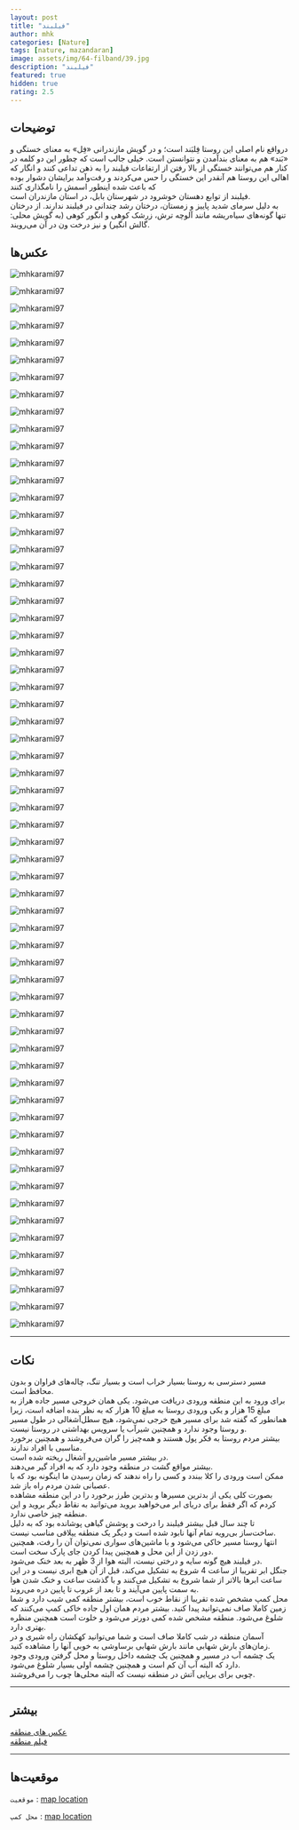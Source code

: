 ```yaml
---
layout: post
title: "فیلبند"
author: mhk
categories: [Nature]
tags: [nature, mazandaran]
image: assets/img/64-filband/39.jpg
description: "فیلبند"
featured: true
hidden: true
rating: 2.5
---
```


## توضیحات
در‌واقع نام اصلی این روستا فِلبَند است؛ و در گویش مازندرانی «فِل» به معنای خستگی و «بَند» هم به معنای بندآمدن و نتوانستن است. خیلی جالب است که چطور این دو کلمه در کنار هم می‌توانند خستگی از بالا رفتن از ارتفاعات فیلبند را به ذهن تداعی کنند و انگار که اهالی این روستا هم آنقدر این خستگی را حس می‌کردند  و رفت‌و‌آمد برایشان دشوار بوده که باعث شده اینطور اسمش را نامگذاری کنند  
فیلبند از توابع دهستان خوشرود در شهرستان بابل، در استان مازندران است.  
به دلیل سرمای شدید پاییز و زمستان، درختان رشد چندانی در فیلبند ندارند. از درختان تنها گونه‌های سیاه‌ریشه مانند آلوچه ترش، زرشک کوهی و انگور کوهی (به گویش محلی: گالش انگیر) و نیز درخت ون در آن می‌رویند.  

## عکس‌ها
![mhkarami97](/assets/img/64-filband/01.jpg)  

![mhkarami97](/assets/img/64-filband/02.jpg)  

![mhkarami97](/assets/img/64-filband/03.jpg)  

![mhkarami97](/assets/img/64-filband/04.jpg)  

![mhkarami97](/assets/img/64-filband/05.jpg)  

![mhkarami97](/assets/img/64-filband/06.jpg)  

![mhkarami97](/assets/img/64-filband/07.jpg)  

![mhkarami97](/assets/img/64-filband/08.jpg)  

![mhkarami97](/assets/img/64-filband/09.jpg)  

![mhkarami97](/assets/img/64-filband/10.jpg)  

![mhkarami97](/assets/img/64-filband/11.jpg)  

![mhkarami97](/assets/img/64-filband/12.jpg)  

![mhkarami97](/assets/img/64-filband/13.jpg)  

![mhkarami97](/assets/img/64-filband/14.jpg)  

![mhkarami97](/assets/img/64-filband/15.jpg)  

![mhkarami97](/assets/img/64-filband/16.jpg)  

![mhkarami97](/assets/img/64-filband/17.jpg)  

![mhkarami97](/assets/img/64-filband/18.jpg)  

![mhkarami97](/assets/img/64-filband/19.jpg)  

![mhkarami97](/assets/img/64-filband/20.jpg)  

![mhkarami97](/assets/img/64-filband/21.jpg)  

![mhkarami97](/assets/img/64-filband/22.jpg)  

![mhkarami97](/assets/img/64-filband/23.jpg)  

![mhkarami97](/assets/img/64-filband/24.jpg)  

![mhkarami97](/assets/img/64-filband/25.jpg)  

![mhkarami97](/assets/img/64-filband/26.jpg)  

![mhkarami97](/assets/img/64-filband/27.jpg)  

![mhkarami97](/assets/img/64-filband/28.jpg)  

![mhkarami97](/assets/img/64-filband/29.jpg)  

![mhkarami97](/assets/img/64-filband/30.jpg)  

![mhkarami97](/assets/img/64-filband/31.jpg)  

![mhkarami97](/assets/img/64-filband/32.jpg)  

![mhkarami97](/assets/img/64-filband/33.jpg)  

![mhkarami97](/assets/img/64-filband/34.jpg)  

![mhkarami97](/assets/img/64-filband/35.jpg)  

![mhkarami97](/assets/img/64-filband/36.jpg)  

![mhkarami97](/assets/img/64-filband/37.jpg)  

![mhkarami97](/assets/img/64-filband/38.jpg)  

![mhkarami97](/assets/img/64-filband/39.jpg)  

![mhkarami97](/assets/img/64-filband/40.jpg)  

![mhkarami97](/assets/img/64-filband/41.jpg)  

![mhkarami97](/assets/img/64-filband/42.jpg)  

![mhkarami97](/assets/img/64-filband/43.jpg)  

![mhkarami97](/assets/img/64-filband/44.jpg)  

![mhkarami97](/assets/img/64-filband/45.jpg)  

![mhkarami97](/assets/img/64-filband/46.jpg)  

![mhkarami97](/assets/img/64-filband/47.jpg)  

![mhkarami97](/assets/img/64-filband/48.jpg)  

![mhkarami97](/assets/img/64-filband/49.jpg)  

![mhkarami97](/assets/img/64-filband/50.jpg)  

![mhkarami97](/assets/img/64-filband/51.jpg)  

![mhkarami97](/assets/img/64-filband/52.jpg)  

![mhkarami97](/assets/img/64-filband/53.jpg)  

![mhkarami97](/assets/img/64-filband/54.jpg)  

![mhkarami97](/assets/img/64-filband/55.jpg)  

![mhkarami97](/assets/img/64-filband/56.jpg)  

![mhkarami97](/assets/img/64-filband/57.jpg)  

![mhkarami97](/assets/img/64-filband/58.jpg)  

![mhkarami97](/assets/img/64-filband/59.jpg)  

![mhkarami97](/assets/img/64-filband/60.jpg)  

![mhkarami97](/assets/img/64-filband/61.jpg)  

![mhkarami97](/assets/img/64-filband/62.jpg)  

---

## نکات
مسیر دسترسی به روستا بسیار خراب است و بسیار تنگ، چاله‌های فراوان و بدون محافظ است.  
برای ورود به این منطقه ورودی دریافت می‌شود. یکی همان خروجی مسیر جاده هراز به مبلغ 15 هزار و یکی ورودی روستا به مبلغ 10 هزار که به نظر بنده اضافه است، زیرا همانطور که گفته شد برای مسیر هیچ خرجی نمی‌شود، هیچ سطل‌آشغالی در طول مسیر و روستا وجود ندارد و همچنین شیرآب یا سرویس بهداشتی در روستا نیست.  
بیشتر مردم روستا به فکر پول هستند و همه‌چیز را گران می‌فروشند و همچنین برخورد مناسبی با افراد ندارند.  
در بیشتر مسیر ماشین‌رو آشغال ریخته شده است.  
بیشتر مواقع گشت در منطقه وجود دارد که به افراد گیر می‌دهند.  
ممکن است ورودی را کلا ببندد و کسی را راه ندهند که زمان رسیدن ما اینگونه بود که با عصبانی شدن مردم راه باز شد.  
بصورت کلی یکی از بدترین مسیرها و بدترین طرز برخورد را در این منطقه مشاهده کردم که اگر فقط برای دریای ابر می‌خواهید بروید می‌توانید به نقاط دیگر بروید و این منطقه چیز خاصی ندارد.  
تا چند سال قبل بیشتر فیلبند را درخت و پوشش گیاهی پوشانده بود که به دلیل ساخت‌ساز بی‌رویه تمام آنها نابود شده است و دیگر یک منطقه ییلاقی مناسب نیست.  
انتها روستا مسیر خاکی می‌شود و با ماشین‌های سواری نمی‌توان آن را رفت، همچنین دور زدن از این محل و همچنین پیدا کردن جای پارک سخت است.  
در فیلبند هیچ گونه سایه و درختی نیست، البته هوا از 3 ظهر به بعد خنک می‌شود.  
جنگل ابر تقریبا از ساعت 4 شروع به تشکیل می‌کند، قبل از آن هیچ ابری نیست و در این ساعت ابرها بالاتر از شما شروع به تشکیل می‌کنند و با گذشت ساعت و خنک شدن هوا به سمت پایین می‌آیند و تا بعد از غروب تا پایین دره می‌روند.  
محل کمپ مشخص شده تقریبا از نقاط خوب است، بیشتر منطقه کمی شیب دارد و شما زمین کاملا صاف نمی‌توانید پیدا کنید. بیشتر مردم همان اول جاده خاکی کمپ می‌کنند که شلوغ می‌شود. منطقه مشخص شده کمی دورتر می‌شود و خلوت است همچنین منظره بهتری دارد.  
آسمان منطقه در شب کاملا صاف است و شما می‌توانید کهکشان راه شیری و در زمان‌های بارش شهابی مانند بارش شهابی برساوشی به خوبی آنها را مشاهده کنید.  
یک چشمه آب در مسیر و همچنین یک چشمه داخل روستا و محل گرفتن ورودی وجود دارد که البته آب آن کم است و همچنین چشمه اولی بسیار شلوغ می‌شود.  
چوبی برای برپایی آتش در منطقه نیست که البته محلی‌ها چوب را می‌فروشند.  

---

## بیشتر
[عکس های منطقه]()  
[فیلم منطقه]()  

---

## موقعیت‌ها
`موقعیت` : [map location](https://www.google.com/maps/place/Filband,+Mazandaran+Province/data=!4m2!3m1!1s0x3f8fe4ab0a546fc7:0xbd4bbfec0f0c0947?sa=X&ved=2ahUKEwiwv52YltX5AhWA_bsIHbToBswQ8gF6BQjVARAB)  

`محل کمپ` : [map location](https://www.google.com/maps/place/%D9%81%DB%8C%D9%84%D8%A8%D9%86%D8%AF%E2%80%AD/@36.144118,52.5189667,16.56z/data=!4m13!1m7!3m6!1s0x3f8fe4ab0a546fc7:0xbd4bbfec0f0c0947!2sFilband,+Mazandaran+Province!3b1!8m2!3d36.1527642!4d52.5291928!3m4!1s0x3f8fe30da7ecd56d:0xe4b483b4ce02195d!8m2!3d36.1424771!4d52.5185551)  